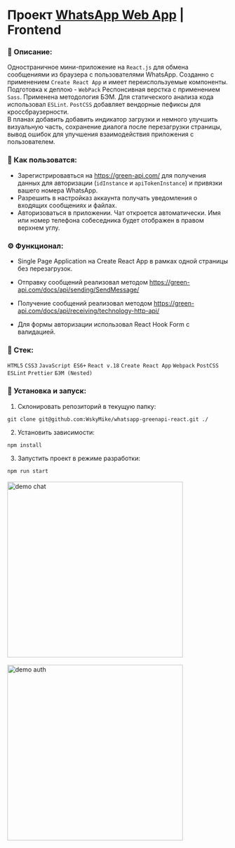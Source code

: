 # Проект [WhatsApp Web App](https://wskymike.github.io/whatsapp-greenapi-react/) | Frontend

### 📜 Описание:
Одностраничное мини-приложение на `React.js` для обмена сообщениями из браузера с пользователями WhatsApp. Созданно с применением `Create React App` и имеет переиспользуемые компоненты. Подготовка к деплою - `WebPack` Респонсивная верстка с применением `Sass`. Применена методология БЭМ. Для статического анализа кода использовал `ESLint`. `PostCSS` добавляет вендорные пефиксы для кроссбраузерности.<br />
В планах добавить добавить индикатор загрузки и немного улучшить визуальную часть, сохранение диалога после перезагрузки страницы, вывод ошибок для улучшения взаимодействия приложения с пользователем.

### 📲 Как пользоватся:
* Зарегистрировавться на https://green-api.com/ для получения данных для авторизации (`idInstance` и `apiTokenInstance`) и привязки вашего номера WhatsApp.
* Разрешить в настройказ аккаунта получать уведомления о входящих сообщениях и файлах.
* Авторизоваться в приложении. Чат откроется автоматически. Имя или номер телефона собеседника будет отображен в правом верхнем углу.

### ⚙️ Функционал:
* Single Page Application на Create React App в рамках одной страницы без перезагрузок.

* Отправку сообщений реализовал методом https://green-api.com/docs/api/sending/SendMessage/

* Получение сообщений реализовал методом https://green-api.com/docs/api/receiving/technology-http-api/

* Для формы авторизации использовал React Hook Form с валидацией.


### 🥞 Стек:

`HTML5` `CSS3` `JavaScript ES6+` `React v.18` `Create React App` `Webpack` `PostCSS` `ESLint` `Prettier` `БЭМ (Nested)` 

### 💽 Установка и запуск:

1. Склонировать репозиторий в текущую папку:

```git clone git@github.com:WskyMike/whatsapp-greenapi-react.git ./```

2. Установить зависимости:

```npm install```

3. Запустить проект в режиме разработки:

```npm run start```
<br />
<br />
<img src="src/images/demo_chat.png" alt="demo chat" width="400">
<br />
<br />
<img src="src/images/demo_auth.png" alt="demo auth" width="400">
<br />
<br />